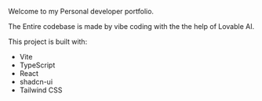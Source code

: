 Welcome to my Personal developer portfolio.

The Entire codebase is made by vibe coding with the the help of Lovable AI.

This project is built with:

- Vite
- TypeScript
- React
- shadcn-ui
- Tailwind CSS
